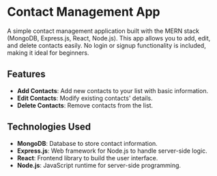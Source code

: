 

# Contact Management App

A simple contact management application built with the MERN stack (MongoDB, Express.js, React, Node.js). This app allows you to add, edit, and delete contacts easily. No login or signup functionality is included, making it ideal for beginners.

## Features

- **Add Contacts**: Add new contacts to your list with basic information.
- **Edit Contacts**: Modify existing contacts' details.
- **Delete Contacts**: Remove contacts from the list.

## Technologies Used

- **MongoDB**: Database to store contact information.
- **Express.js**: Web framework for Node.js to handle server-side logic.
- **React**: Frontend library to build the user interface.
- **Node.js**: JavaScript runtime for server-side programming.

